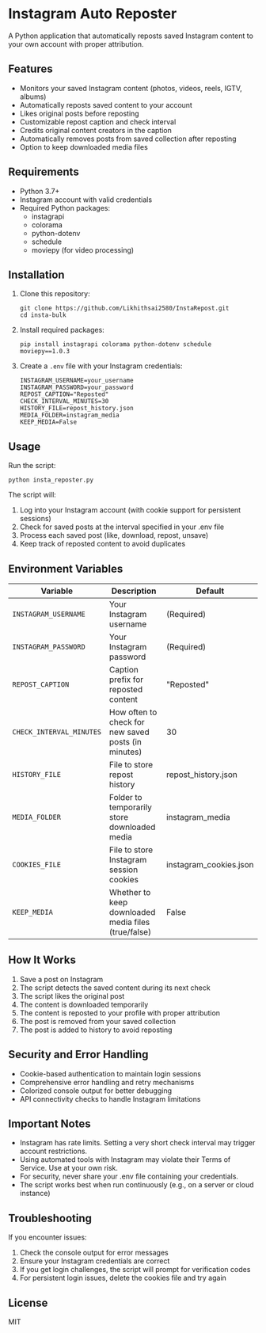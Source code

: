 # Instagram Auto Reposter

A Python application that automatically reposts saved Instagram content to your own account with proper attribution.

## Features

- Monitors your saved Instagram content (photos, videos, reels, IGTV, albums)
- Automatically reposts saved content to your account
- Likes original posts before reposting
- Customizable repost caption and check interval
- Credits original content creators in the caption
- Automatically removes posts from saved collection after reposting
- Option to keep downloaded media files

## Requirements

- Python 3.7+
- Instagram account with valid credentials
- Required Python packages:
  - instagrapi
  - colorama
  - python-dotenv
  - schedule
  - moviepy (for video processing)

## Installation

1. Clone this repository:
   ```
   git clone https://github.com/Likhithsai2580/InstaRepost.git
   cd insta-bulk
   ```

2. Install required packages:
   ```
   pip install instagrapi colorama python-dotenv schedule moviepy==1.0.3
   ```

3. Create a `.env` file with your Instagram credentials:
   ```
   INSTAGRAM_USERNAME=your_username
   INSTAGRAM_PASSWORD=your_password
   REPOST_CAPTION="Reposted"
   CHECK_INTERVAL_MINUTES=30
   HISTORY_FILE=repost_history.json
   MEDIA_FOLDER=instagram_media
   KEEP_MEDIA=False
   ```

## Usage

Run the script:
```
python insta_reposter.py
```

The script will:
1. Log into your Instagram account (with cookie support for persistent sessions)
2. Check for saved posts at the interval specified in your .env file
3. Process each saved post (like, download, repost, unsave)
4. Keep track of reposted content to avoid duplicates

## Environment Variables

| Variable | Description | Default |
|----------|-------------|---------|
| `INSTAGRAM_USERNAME` | Your Instagram username | (Required) |
| `INSTAGRAM_PASSWORD` | Your Instagram password | (Required) |
| `REPOST_CAPTION` | Caption prefix for reposted content | "Reposted" |
| `CHECK_INTERVAL_MINUTES` | How often to check for new saved posts (in minutes) | 30 |
| `HISTORY_FILE` | File to store repost history | repost_history.json |
| `MEDIA_FOLDER` | Folder to temporarily store downloaded media | instagram_media |
| `COOKIES_FILE` | File to store Instagram session cookies | instagram_cookies.json |
| `KEEP_MEDIA` | Whether to keep downloaded media files (true/false) | False |

## How It Works

1. Save a post on Instagram
2. The script detects the saved content during its next check
3. The script likes the original post
4. The content is downloaded temporarily
5. The content is reposted to your profile with proper attribution
6. The post is removed from your saved collection
7. The post is added to history to avoid reposting

## Security and Error Handling

- Cookie-based authentication to maintain login sessions
- Comprehensive error handling and retry mechanisms
- Colorized console output for better debugging
- API connectivity checks to handle Instagram limitations

## Important Notes

- Instagram has rate limits. Setting a very short check interval may trigger account restrictions.
- Using automated tools with Instagram may violate their Terms of Service. Use at your own risk.
- For security, never share your .env file containing your credentials.
- The script works best when run continuously (e.g., on a server or cloud instance)

## Troubleshooting

If you encounter issues:
1. Check the console output for error messages
2. Ensure your Instagram credentials are correct
3. If you get login challenges, the script will prompt for verification codes
4. For persistent login issues, delete the cookies file and try again

## License

MIT 
